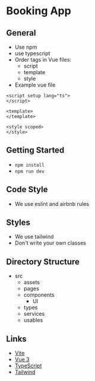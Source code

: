 # Booking App

## General
- Use npm
- use typescript
- Order tags in Vue files:
  - script
  - template
  - style
- Example vue file
```vue
<script setup lang="ts">
</script>

<template>
</template>

<style scoped>
</style>
```

## Getting Started
- `npm install`
- `npm run dev`

## Code Style
- We use eslint and airbnb rules

## Styles
- We use tailwind
- Don't write your own classes

## Directory Structure
- src
  - assets
  - pages
  - components
    - UI
  - types
  - services
  - usables

## Links
- [Vite](https://vitejs.dev/)
- [Vue 3](https://vuejs.org/guide/introduction.html)
- [TypeScript](https://www.typescriptlang.org/docs/)
- [Tailwind](https://tailwindcss.com/docs/installation)
